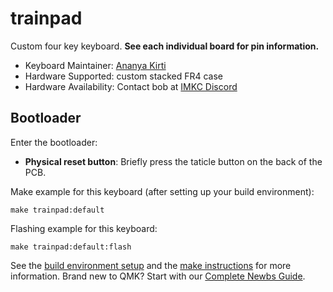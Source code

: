 # trainpad

Custom four key keyboard. **See each individual board for pin information.**

* Keyboard Maintainer: [Ananya Kirti](https://github.com/AnanyaKirti)
* Hardware Supported: custom stacked FR4 case
* Hardware Availability: Contact bob at [IMKC Discord](https://discord.gg/imkc)



## Bootloader

Enter the bootloader:
* **Physical reset button**: Briefly press the taticle button on the back of the PCB.


Make example for this keyboard (after setting up your build environment):

    make trainpad:default

Flashing example for this keyboard:

    make trainpad:default:flash

See the [build environment setup](https://docs.qmk.fm/#/getting_started_build_tools) and the [make instructions](https://docs.qmk.fm/#/getting_started_make_guide) for more information. Brand new to QMK? Start with our [Complete Newbs Guide](https://docs.qmk.fm/#/newbs).
